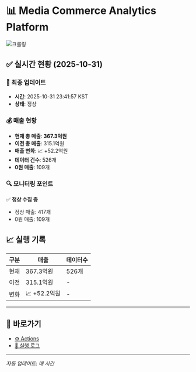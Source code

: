 # 📊 Media Commerce Analytics Platform

![크롤링](https://img.shields.io/badge/크롤링-정상-green)

## ✅ 실시간 현황 (2025-10-31)

### 📍 최종 업데이트
- **시간**: 2025-10-31 23:41:57 KST
- **상태**: 정상

### 💰 매출 현황
- **현재 총 매출**: **367.3억원**
- **이전 총 매출**: 315.1억원
- **매출 변화**: 📈 +52.2억원
- **데이터 건수**: 526개
- **0원 매출**: 109개

### 🔍 모니터링 포인트

✅ **정상 수집 중**
- 정상 매출: 417개
- 0원 매출: 109개


## 📈 실행 기록

| 구분 | 매출 | 데이터수 |
|------|------|----------|
| 현재 | 367.3억원 | 526개 |
| 이전 | 315.1억원 | - |
| 변화 | 📈 +52.2억원 | - |

---

## 🔗 바로가기

- [⚙️ Actions](../../actions)
- [📝 실행 로그](../../actions/workflows/daily_scraping.yml)

---

*자동 업데이트: 매 시간*
